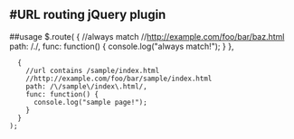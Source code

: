 #URL routing jQuery plugin
---
##usage
    $.route(
      {
        //always match
        //http://example.com/foo/bar/baz.html
        path: /./,
        func: function() {
          console.log("always match!");
        }
      },

      {
        //url contains /sample/index.html
        //http://example.com/foo/bar/sample/index.html
        path: /\/sample\/index\.html/,
        func: function() {
          console.log("sample page!");
        }
      }
    );

